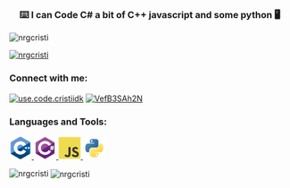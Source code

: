 <h3 align="center">⌨️ I can Code C# a bit of C++ javascript and some python 🖥️</h3>

<p align="left"> <img src="https://komarev.com/ghpvc/?username=nrgcristi&label=Profile%20views&color=0e75b6&style=flat" alt="nrgcristi" /> </p>

<p align="left"> <a href="https://github.com/ryo-ma/github-profile-trophy"><img src="https://github-profile-trophy.vercel.app/?username=nrgcristi" alt="nrgcristi" /></a> </p>

<h3 align="left">Connect with me:</h3>
<p align="left">
<a href="https://instagram.com/use.code.cristiidk" target="blank"><img align="center" src="https://raw.githubusercontent.com/rahuldkjain/github-profile-readme-generator/master/src/images/icons/Social/instagram.svg" alt="use.code.cristiidk" height="30" width="40" /></a>
<a href="https://discord.gg/VefB3SAh2N" target="blank"><img align="center" src="https://raw.githubusercontent.com/rahuldkjain/github-profile-readme-generator/master/src/images/icons/Social/discord.svg" alt="VefB3SAh2N" height="30" width="40" /></a>
</p>

<h3 align="left">Languages and Tools:</h3>
<p align="left"> <a href="https://www.w3schools.com/cpp/" target="_blank" rel="noreferrer"> <img src="https://raw.githubusercontent.com/devicons/devicon/master/icons/cplusplus/cplusplus-original.svg" alt="cplusplus" width="40" height="40"/> </a> <a href="https://www.w3schools.com/cs/" target="_blank" rel="noreferrer"> <img src="https://raw.githubusercontent.com/devicons/devicon/master/icons/csharp/csharp-original.svg" alt="csharp" width="40" height="40"/> </a> <a href="https://developer.mozilla.org/en-US/docs/Web/JavaScript" target="_blank" rel="noreferrer"> <img src="https://raw.githubusercontent.com/devicons/devicon/master/icons/javascript/javascript-original.svg" alt="javascript" width="40" height="40"/> </a> <a href="https://www.python.org" target="_blank" rel="noreferrer"> <img src="https://raw.githubusercontent.com/devicons/devicon/master/icons/python/python-original.svg" alt="python" width="40" height="40"/> </a> </p>

<p><img align="left" src="https://github-readme-stats.vercel.app/api/top-langs?username=nrgcristi&show_icons=true&locale=en&layout=compact" alt="nrgcristi" /></p>

<p>&nbsp;<img align="center" src="https://github-readme-stats.vercel.app/api?username=nrgcristi&show_icons=true&locale=en" alt="nrgcristi" /></p>
